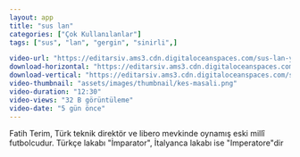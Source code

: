 ```yaml
---
layout: app
title: "sus lan"
categories: ["Çok Kullanılanlar"]
tags: ["sus", "lan", "gergin", "sinirli",]

video-url: "https://editarsiv.ams3.cdn.digitaloceanspaces.com/sus-lan-yatay.mp4"
download-horizontal: "https://editarsiv.ams3.cdn.digitaloceanspaces.com/sus-lan-yatay.mp4"
download-vertical: "https://editarsiv.ams3.cdn.digitaloceanspaces.com/sus-lan-dikey.mp4"
video-thumbnail: "assets/images/thumbnail/kes-masali.png"
video-duration: "12:30"
video-views: "32 B görüntüleme"
video-date: "5 gün önce"
---
```



<!--more-->

Fatih Terim, Türk teknik direktör ve libero mevkinde oynamış eski millî futbolcudur. Türkçe lakabı "İmparator", İtalyanca lakabı ise "Imperatore"dir
